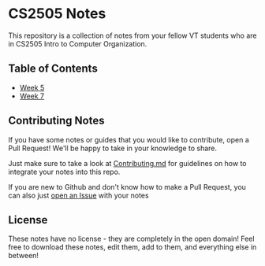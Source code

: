 # CS2505 Notes
This repository is a collection of notes from your fellow VT students
who are in CS2505 Intro to Computer Organization.

## Table of Contents
- [Week 5](week-5/README.md)
- [Week 7](week-7/README.md)

## Contributing Notes
If you have some notes or guides that you would like to contribute,
open a Pull Request!
We'll be happy to take in your knowledge to share.

Just make sure to take a look at [Contributing.md](CONTRIBUTING.md) for
guidelines on how to integrate your notes into this repo.

If you are new to Github and don't know how to make a Pull Request,
you can also just [open an Issue](https://github.com/Stephen-Hamilton-C/cs2505-notes/issues/new) with your notes

## License
These notes have no license - they are completely in the open domain!
Feel free to download these notes, edit them, add to them,
and everything else in between!
